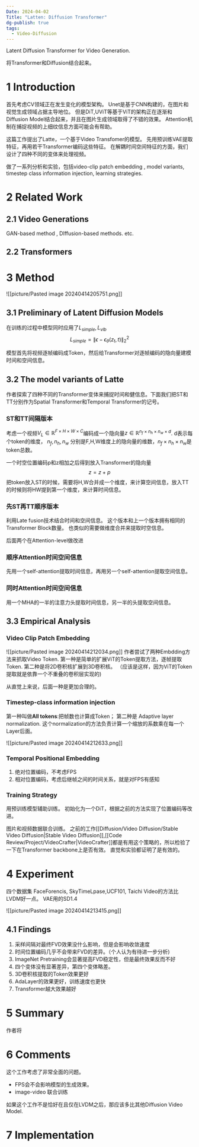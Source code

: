 ```yaml
---
Date: 2024-04-02
Title: "Latten: Diffusion Transformer"
dg-publish: true
tags:
  - Video-Diffusion
---
```


Latent Diffusion Transformer for Video Generation.

将Transformer和Diffusion结合起来。 


# 1 Introduction
首先考虑CV领域正在发生变化的模型架构。 Unet是基于CNN构建的，在图片和视觉生成领域占据主导地位。 但是DiT,UViT等基于ViT的架构正在逐渐和Diffusion Model结合起来，并且在图片生成领域取得了不错的效果。  Attention机制在捕捉视频的上细纹信息方面可能会有帮助。 

这篇工作提出了Latte，一个基于Video Transfomer的模型。 先用预训练VAE提取特征，再用若干Transformer编码这些特征。 在解耦时间空间特征的方面，我们设计了四种不同的变体来处理视频。 

做了一系列分析和实验，包括video-clip patch embedding , model variants, timestep class information injection, learning strategies. 

# 2 Related Work
## 2.1 Video Generations
GAN-based method , DIffusion-based methods. etc. 

## 2.2 Transformers

# 3 Method

![[picture/Pasted image 20240414205751.png]]

## 3.1 Preliminary of Latent Diffusion Models
在训练的过程中模型同时应用了$L_{simple},L_{vlb}$
$$
L_{simple} = \| \epsilon - \epsilon_{\theta}(z_{t},t)\|^2_{2}
$$

模型首先将视频逐帧编码成Token，然后给Transformer对逐帧编码的隐向量建模时间和空间信息。 

## 3.2 The model variants of Latte
作者探索了四种不同的Transformer变体来捕捉时间和健信息。下面我们把ST和TT分别作为Spatial Transformer和Temporal Transformer的记号。 
### ST和TT间隔版本
考虑一个视频$V_{L} \in \mathbb{R}^{F \times H \times  W \times C }$编码成一个隐向量$z \in \mathbb{R}^{n_{f} \times n_{h} \times n_{w} \times d}$. d表示每个token的维度， $n_{f} , n_{h} ,n_{w}$ 分别是F,H,W维度上的隐向量的维数，$n_{f} \times n_{h} \times n_{w}$是token总数。 

一个时空位置编码p和z相加之后得到放入Transformer的隐向量
$$z = z + p $$
把token放入ST的时候，需要将H,W合并成一个维度，来计算空间信息，放入TT的时候则将HW提到第一个维度，来计算时间信息。 


### 先ST再TT顺序版本
利用Late fusion技术结合时间和空间信息。  这个版本和上一个版本拥有相同的Transformer Block数量。 也类似的需要做维度合并来提取时空信息。 


后面两个在Attention-level做改进
### 顺序Attention时间空间信息
先用一个self-attention提取时间信息，再用另一个self-attention提取空间信息。 

### 同时Attention时间空间信息
用一个MHA的一半的注意力头提取时间信息，另一半的头提取空间信息。 

## 3.3 Empirical Analysis 

### Video Clip Patch Embedding 
![[picture/Pasted image 20240414212034.png]]
作者尝试了两种Embdding方法来抓取Video Token. 第一种是简单的扩展ViT的Token提取方法，逐帧提取Token. 第二种是将2D卷积核扩展到3D卷积核。 （应该是这样，因为ViT的Token提取就是依靠一个不重叠的卷积层实现的) 

从直觉上来说，后面一种是更加合理的。 

### Timestep-class information injection

第一种叫做**All tokens**:把帧数也计算成Token； 第二种是 Adaptive layer normalization. 这个normalization的方法负责计算一个缩放的系数乘在每一个Layer后面。 

![[picture/Pasted image 20240414212633.png]]

### Temporal Positional Embedding
1. 绝对位置编码，不考虑FPS
2. 相对位置编码，考虑后继帧之间的时间关系，就是对FPS有感知

### Training Strategy
用预训练模型辅助训练。 初始化为一个DiT，根据之前的方法实现了位置编码等改进。 

图片和视频数据联合训练。 之前的工作[[Diffusion/Video Diffusion/Stable Video Diffusion|Stable Video Diffusion]],[[Code Review/Project/VideoCrafter|VideoCrafter]]都是有用这个策略的，所以检验了一下在Transformer backbone上是否有效。 直觉和实验都证明了是有效的。
# 4 Experiment
四个数据集 FaceForencis, SkyTimeLpase,UCF101, Taichi
Video的方法比LVDM好一点。 
VAE用的SD1.4

![[picture/Pasted image 20240414213415.png]]

## 4.1 Findings
1. 采样间隔对最终FVD效果没什么影响，但是会影响收敛速度
2. 时间位置编码几乎不会带来FVD的差异。（个人认为有待进一步分析)
3. ImageNet Pretraining会显著提高FVD稳定性，但是最终效果反而不好
4. 四个变体没有显著差异，第四个变体略差。 
5. 3D卷积核提取的Token效果更好 
6. AdaLayer的效果更好，训练速度也更快 
7. Transformer越大效果越好 
# 5 Summary
作者将

# 6 Comments

这个工作考虑了非常全面的问题。 
- FPS会不会影响模型的生成效果。 
- image-video 联合训练

如果这个工作不是恰好在且仅在LVDM之后，那应该多比其他Diffusion Video Model. 

# 7 Implementation
